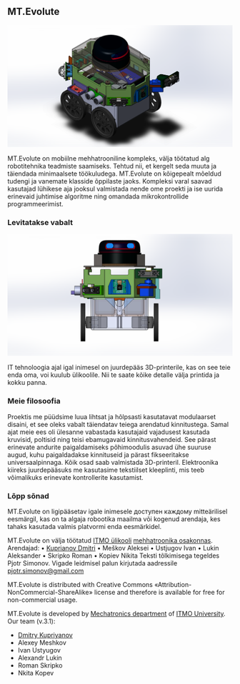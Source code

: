 ## MT.Evolute
![MT.Evolute v.3.1 on wheel module](/img/WM_311.PNG)

MT.Evolute on mobiilne mehhatrooniline kompleks, välja töötatud alg robotitehnika teadmiste saamiseks. Tehtud nii, et kergelt seda muuta ja täiendada minimaalsete töökuludega. MT.Evolute on kõigepealt mõeldud tudengi ja vanemate klasside õppilaste jaoks. Kompleksi varal saavad kasutajad lühikese aja jooksul valmistada nende ome proekti ja ise uurida erinevaid juhtimise algoritme ning omandada mikrokontrollide programmeerimist. 

### Levitatakse vabalt
![MT.Evolute v.3.1 on wheel module](/img/WM_312.PNG)

IT tehnoloogia ajal igal inimesel on juurdepääs 3D-printerile, kas on see teie enda oma, voi kuulub ülikoolile. Nii te saate kõike detalle välja printida ja kokku panna.

### Meie filosoofia

Proektis me püüdsime luua lihtsat ja hõlpsasti kasutatavat modulaarset disaini, et see oleks vabalt täiendatav teiega arendatud kinnitustega. Samal ajat meie ees oli ülesanne vabastada kasutajaid vajadusest kasutada kruvisid, poltisid ning teisi ebamugavaid kinnitusvahendeid. See pärast erinevate andurite paigaldamiseks põhimoodulis asuvad ühe suuruse augud, kuhu paigaldadakse kinnituseid ja pärast fikseeritakse universaalpinnaga. Kõik osad saab valmistada 3D-printeril. Elektroonika kiireks juurdepääsuks me kasutasime tekstiilset kleeplinti, mis teeb võimalikuks erinevate kontrollerite kasutamist.

### Lõpp sõnad

MT.Evolute on ligipääsetav igale inimesele доступен каждому mitteärilisel eesmärgil, kas on ta algaja robootika maailma või kogenud arendaja, kes tahaks kasutada valmis platvormi enda eesmärkidel.

MT.Evolute on välja töötatud [ITMO ülikooli](http://ifmo.ru) [mehhatroonika osakonnas](http://mt.ifmo.ru). Arendajad:
•	[Kuprianov Dmitri](http://kuprianov.su)
•	Meškov Aleksei
•	Ustjugov Ivan
•	Lukin Aleksander
•	Skripko Roman
•	Kopiev Nikita
Teksti tõlkimisega tegeldes Pjotr Simonov. Vigade leidmisel palun kirjutada aadressile pjotr.simonov@gmail.com


MT.Evolute is distributed with Creative Commons «Attribution-NonCommercial-ShareAlike» license and therefore is available for free for non-commercial usage.

MT.Evolute is developed by [Mechatronics department](http://mt.ifmo.ru) of [ITMO University](http://ifmo.ru). Our team (v.3.1):
- [Dmitry Kupriyanov](http://kuprianov.su)
- Alexey Meshkov
- Ivan Ustyugov
- Alexandr Lukin
- Roman Skripko
- Nkita Kopev


